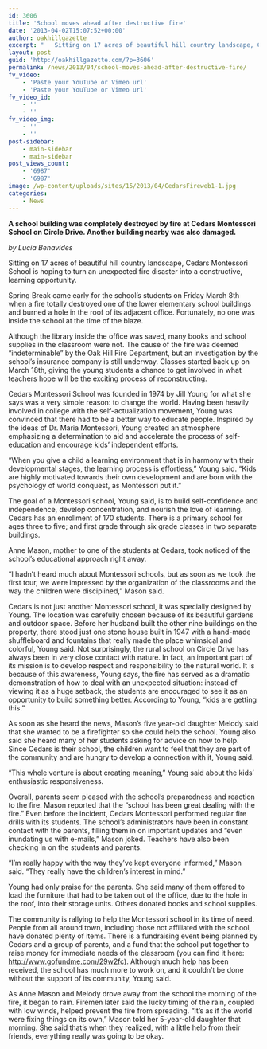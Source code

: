 ```yaml
---
id: 3606
title: 'School moves ahead after destructive fire'
date: '2013-04-02T15:07:52+00:00'
author: oakhillgazette
excerpt: "   Sitting on 17 acres of beautiful hill country landscape, Cedars Montessori School is hoping to turn an unexpected fire disaster into a constructive, learning opportunity.\n\n   Spring Break came early for the school’s students on Friday March 8th when a fire totally destroyed one of the lower elementary school buildings and burned a hole in the roof of its adjacent office. Fortunately, no one was inside the school at the time of the blaze.   \n\n   Although the library inside the office was saved, many books and school supplies in the classroom were not. The cause of the fire was deemed “indeterminable” by the Oak Hill Fire Department, but an investigation by the school’s insurance company is still underway. "
layout: post
guid: 'http://oakhillgazette.com/?p=3606'
permalink: /news/2013/04/school-moves-ahead-after-destructive-fire/
fv_video:
    - 'Paste your YouTube or Vimeo url'
    - 'Paste your YouTube or Vimeo url'
fv_video_id:
    - ''
    - ''
fv_video_img:
    - ''
    - ''
post-sidebar:
    - main-sidebar
    - main-sidebar
post_views_count:
    - '6987'
    - '6987'
image: /wp-content/uploads/sites/15/2013/04/CedarsFireweb1-1.jpg
categories:
    - News
---
```


 **A school building was completely destroyed by fire at Cedars Montessori School on Circle Drive. Another building nearby was also damaged.**

*by Lucia Benavides*

Sitting on 17 acres of beautiful hill country landscape, Cedars Montessori School is hoping to turn an unexpected fire disaster into a constructive, learning opportunity.

Spring Break came early for the school’s students on Friday March 8th when a fire totally destroyed one of the lower elementary school buildings and burned a hole in the roof of its adjacent office. Fortunately, no one was inside the school at the time of the blaze.

Although the library inside the office was saved, many books and school supplies in the classroom were not. The cause of the fire was deemed “indeterminable” by the Oak Hill Fire Department, but an investigation by the school’s insurance company is still underway. Classes started back up on March 18th, giving the young students a chance to get involved in what teachers hope will be the exciting process of reconstructing.

Cedars Montessori School was founded in 1974 by Jill Young for what she says was a very simple reason: to change the world. Having been heavily involved in college with the self-actualization movement, Young was convinced that there had to be a better way to educate people. Inspired by the ideas of Dr. Maria Montessori, Young created an atmosphere emphasizing a determination to aid and accelerate the process of self-education and encourage kids’ independent efforts.

“When you give a child a learning environment that is in harmony with their developmental stages, the learning process is effortless,” Young said. “Kids are highly motivated towards their own development and are born with the psychology of world conquest, as Montessori put it.”

The goal of a Montessori school, Young said, is to build self-confidence and independence, develop concentration, and nourish the love of learning. Cedars has an enrollment of 170 students. There is a primary school for ages three to five; and first grade through six grade classes in two separate buildings.

Anne Mason, mother to one of the students at Cedars, took noticed of the school’s educational approach right away.

“I hadn’t heard much about Montessori schools, but as soon as we took the first tour, we were impressed by the organization of the classrooms and the way the children were disciplined,” Mason said.

Cedars is not just another Montessori school, it was specially designed by Young. The location was carefully chosen because of its beautiful gardens and outdoor space. Before her husband built the other nine buildings on the property, there stood just one stone house built in 1947 with a hand-made shuffleboard and fountains that really made the place whimsical and colorful, Young said. Not surprisingly, the rural school on Circle Drive has always been in very close contact with nature. In fact, an important part of its mission is to develop respect and responsibility to the natural world. It is because of this awareness, Young says, the fire has served as a dramatic demonstration of how to deal with an unexpected situation: instead of viewing it as a huge setback, the students are encouraged to see it as an opportunity to build something better. According to Young, “kids are getting this.”

As soon as she heard the news, Mason’s five year-old daughter Melody said that she wanted to be a firefighter so she could help the school. Young also said she heard many of her students asking for advice on how to help. Since Cedars is their school, the children want to feel that they are part of the community and are hungry to develop a connection with it, Young said.

“This whole venture is about creating meaning,” Young said about the kids’ enthusiastic responsiveness.

Overall, parents seem pleased with the school’s preparedness and reaction to the fire. Mason reported that the “school has been great dealing with the fire.” Even before the incident, Cedars Montessori performed regular fire drills with its students. The school’s administrators have been in constant contact with the parents, filling them in on important updates and “even inundating us with e-mails,” Mason joked. Teachers have also been checking in on the students and parents.

“I’m really happy with the way they’ve kept everyone informed,” Mason said. “They really have the children’s interest in mind.”

Young had only praise for the parents. She said many of them offered to load the furniture that had to be taken out of the office, due to the hole in the roof, into their storage units. Others donated books and school supplies.

The community is rallying to help the Montessori school in its time of need. People from all around town, including those not affiliated with the school, have donated plenty of items. There is a fundraising event being planned by Cedars and a group of parents, and a fund that the school put together to raise money for immediate needs of the classroom (you can find it here: http://www.gofundme.com/29w2fc). Although much help has been received, the school has much more to work on, and it couldn’t be done without the support of its community, Young said.

As Anne Mason and Melody drove away from the school the morning of the fire, it began to rain. Firemen later said the lucky timing of the rain, coupled with low winds, helped prevent the fire from spreading. “It’s as if the world were fixing things on its own,” Mason told her 5-year-old daughter that morning. She said that’s when they realized, with a little help from their friends, everything really was going to be okay.